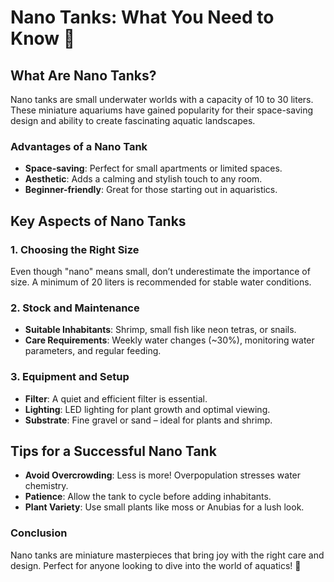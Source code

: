 # Nano Tanks: What You Need to Know 🐠

## What Are Nano Tanks?

Nano tanks are small underwater worlds with a capacity of 10 to 30 liters. These miniature aquariums have gained popularity for their space-saving design and ability to create fascinating aquatic landscapes.

### Advantages of a Nano Tank

- **Space-saving**: Perfect for small apartments or limited spaces.
- **Aesthetic**: Adds a calming and stylish touch to any room.
- **Beginner-friendly**: Great for those starting out in aquaristics.

## Key Aspects of Nano Tanks

### 1. Choosing the Right Size

Even though "nano" means small, don’t underestimate the importance of size. A minimum of 20 liters is recommended for stable water conditions.

### 2. Stock and Maintenance

- **Suitable Inhabitants**: Shrimp, small fish like neon tetras, or snails.
- **Care Requirements**: Weekly water changes (~30%), monitoring water parameters, and regular feeding.

### 3. Equipment and Setup

- **Filter**: A quiet and efficient filter is essential.
- **Lighting**: LED lighting for plant growth and optimal viewing.
- **Substrate**: Fine gravel or sand – ideal for plants and shrimp.

## Tips for a Successful Nano Tank

- **Avoid Overcrowding**: Less is more! Overpopulation stresses water chemistry.
- **Patience**: Allow the tank to cycle before adding inhabitants.
- **Plant Variety**: Use small plants like moss or Anubias for a lush look.

### Conclusion

Nano tanks are miniature masterpieces that bring joy with the right care and design. Perfect for anyone looking to dive into the world of aquatics! 🌿
